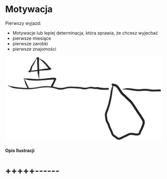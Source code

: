 #
# Motywacja

Pierwszy wyjazd:

+ Motywacje lub lepiej determinacja, która sprawia, że chcesz wyjechać
+ pierwsze miesiące
+ pierwsze zarobki
+ pierwsze znajomości

![wierzcholek-gory.png](../img/wierzcholek-gory.png)

#### Opis Ilustracji




# +++++------
